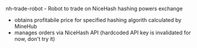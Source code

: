 nh-trade-robot - Robot to trade on NiceHash hashing powers exchange

- obtains profitabile price for specified hashing algorith calculated by MineHub
- manages orders via NiceHash API (hardcoded API key is invalidated for now, don't try it)
